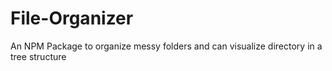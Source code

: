# File-Organizer
An NPM Package to organize messy folders and can visualize directory in a tree structure 

